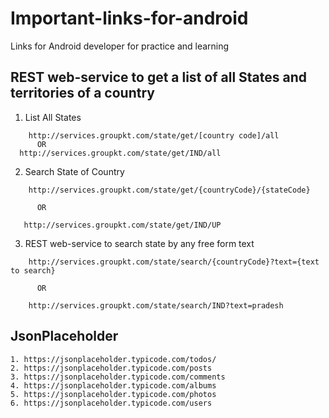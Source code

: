 # Important-links-for-android
Links for Android developer for practice and learning

## REST web-service to get a list of all States and territories of a country

1.  List All States
```
    http://services.groupkt.com/state/get/[country code]/all  
      OR
  http://services.groupkt.com/state/get/IND/all
```

2. Search State of Country
```
    http://services.groupkt.com/state/get/{countryCode}/{stateCode}
    
      OR
      
   http://services.groupkt.com/state/get/IND/UP
```
 
3. REST web-service to search state by any free form text
```
    http://services.groupkt.com/state/search/{countryCode}?text={text to search}
    
      OR
      
    http://services.groupkt.com/state/search/IND?text=pradesh  
```
   
## JsonPlaceholder
```
1. https://jsonplaceholder.typicode.com/todos/
2. https://jsonplaceholder.typicode.com/posts
3. https://jsonplaceholder.typicode.com/comments
4. https://jsonplaceholder.typicode.com/albums
5. https://jsonplaceholder.typicode.com/photos
6. https://jsonplaceholder.typicode.com/users
```

